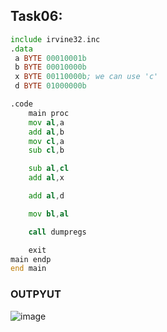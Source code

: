 ## Task06:
```asm
include irvine32.inc
.data
 a BYTE 00010001b
 b BYTE 00010000b
 x BYTE 00110000b; we can use 'c'
 d BYTE 01000000b

.code
	main proc
	mov al,a
	add al,b
	mov cl,a
	sub cl,b

	sub al,cl
	add al,x

	add al,d

	mov bl,al

	call dumpregs

	exit
main endp
end main
```
### OUTPYUT
![image](https://github.com/user-attachments/assets/9494f1c1-131f-44ca-8331-5e4f1cb10245)

